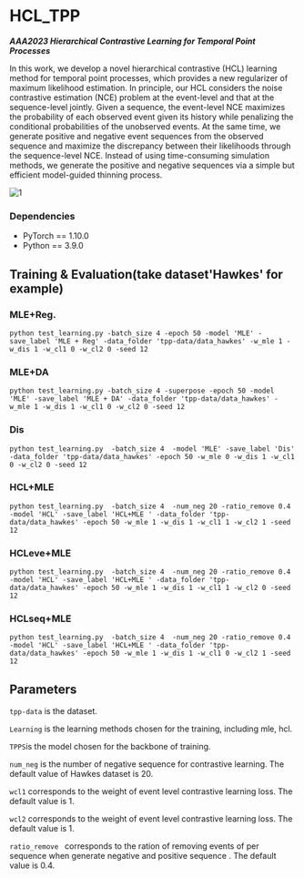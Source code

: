 # HCL_TPP

***AAA2023 Hierarchical Contrastive Learning for Temporal Point Processes***

In this work, we develop a novel hierarchical contrastive (HCL) learning method for temporal point processes, which provides a new regularizer of maximum likelihood estimation. In principle, our HCL considers the noise contrastive estimation (NCE) problem at the event-level and that at the sequence-level jointly. Given a sequence, the event-level NCE maximizes the probability of each observed event given its history while penalizing the conditional probabilities of the unobserved events. At the same time, we generate positive and negative event sequences from the observed sequence and maximize the discrepancy between their likelihoods through the sequence-level NCE. Instead of using time-consuming simulation methods, we generate the positive and negative sequences via a simple but efficient model-guided thinning process.

![1](/Users/maywang/Desktop/1.jpg)



### Dependencies

* PyTorch == 1.10.0
* Python ==  3.9.0


## Training & Evaluation(take dataset'Hawkes' for example)


### MLE+Reg.

```
python test_learning.py -batch_size 4 -epoch 50 -model 'MLE' -save_label 'MLE + Reg' -data_folder 'tpp-data/data_hawkes' -w_mle 1 -w_dis 1 -w_cl1 0 -w_cl2 0 -seed 12

```


### MLE+DA

```
python test_learning.py -batch_size 4 -superpose -epoch 50 -model 'MLE' -save_label 'MLE + DA' -data_folder 'tpp-data/data_hawkes' -w_mle 1 -w_dis 1 -w_cl1 0 -w_cl2 0 -seed 12

```


### Dis

```
python test_learning.py  -batch_size 4  -model 'MLE' -save_label 'Dis' -data_folder 'tpp-data/data_hawkes' -epoch 50 -w_mle 0 -w_dis 1 -w_cl1 0 -w_cl2 0 -seed 12

```


### HCL+MLE

```
python test_learning.py  -batch_size 4  -num_neg 20 -ratio_remove 0.4 -model 'HCL' -save_label 'HCL+MLE ' -data_folder 'tpp-data/data_hawkes' -epoch 50 -w_mle 1 -w_dis 1 -w_cl1 1 -w_cl2 1 -seed 12

```


### HCLeve+MLE

```
python test_learning.py  -batch_size 4  -num_neg 20 -ratio_remove 0.4 -model 'HCL' -save_label 'HCL+MLE ' -data_folder 'tpp-data/data_hawkes' -epoch 50 -w_mle 1 -w_dis 1 -w_cl1 1 -w_cl2 0 -seed 12
```


### HCLseq+MLE

```
python test_learning.py  -batch_size 4  -num_neg 20 -ratio_remove 0.4 -model 'HCL' -save_label 'HCL+MLE ' -data_folder 'tpp-data/data_hawkes' -epoch 50 -w_mle 1 -w_dis 1 -w_cl1 0 -w_cl2 1 -seed 12

```


## Parameters


```tpp-data``` is the dataset.


```Learning``` is the learning methods chosen for the training, including mle, hcl.


```TPPS```is the model chosen for the backbone of training.

```num_neg``` is the number of negative sequence for contrastive learning. The default value of Hawkes dataset is 20.


```wcl1``` corresponds to the weight of event level contrastive learning loss. The default value is 1.


```wcl2``` corresponds to the weight of event level contrastive learning loss. The default value is 1.


```ratio_remove ``` corresponds to the ration of removing events of per sequence when generate negative and positive sequence . The default value is 0.4.

